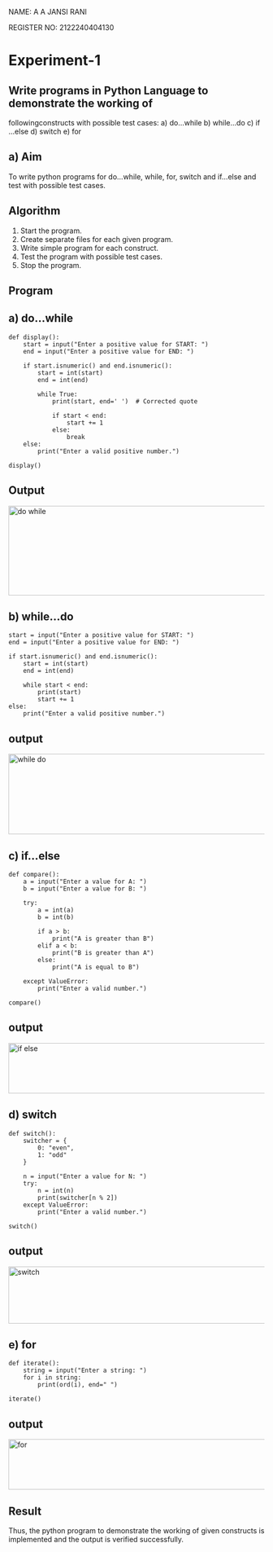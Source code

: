 NAME: A A JANSI RANI 

REGISTER NO: 2122240404130

# Experiment-1
##  Write programs in Python Language to demonstrate the working of
followingconstructs with possible test cases: a) do…while b) while…do c)
if …else d) switch e) for

## a) Aim
To write python programs for do…while, while, for, switch and if…else and test with possible test
cases.

## Algorithm
1.	Start the program.
2. Create separate files for each given program.
3. Write simple program for each construct.
4. Test the program with possible test cases.
5. Stop the program. 

## Program

 ## a) do...while 

```
def display():
    start = input("Enter a positive value for START: ")
    end = input("Enter a positive value for END: ")

    if start.isnumeric() and end.isnumeric():
        start = int(start)
        end = int(end)

        while True:
            print(start, end=' ')  # Corrected quote

            if start < end:
                start += 1
            else:
                break
    else:
        print("Enter a valid positive number.")

display()

```

## Output

<img width="913" height="176" alt="do while" src="https://github.com/user-attachments/assets/3533b253-d2aa-4789-8c0a-8de04316577d" />

 ## b) while...do

```
start = input("Enter a positive value for START: ") 
end = input("Enter a positive value for END: ") 

if start.isnumeric() and end.isnumeric():
    start = int(start)
    end = int(end)

    while start < end:
        print(start)
        start += 1
else:
    print("Enter a valid positive number.")

```
## output

<img width="1054" height="158" alt="while do" src="https://github.com/user-attachments/assets/bc4684a3-13de-4351-aef1-87bf0bd724eb" />

## c) if...else

```
def compare():
    a = input("Enter a value for A: ")
    b = input("Enter a value for B: ")
    
    try:
        a = int(a)
        b = int(b)

        if a > b:
            print("A is greater than B")
        elif a < b:
            print("B is greater than A")
        else:
            print("A is equal to B")
    
    except ValueError:
        print("Enter a valid number.")

compare()

```
## output

<img width="1029" height="99" alt="if else" src="https://github.com/user-attachments/assets/4f0779d1-c2a2-4970-b5de-78ea43031e6e" />

## d) switch 

```
def switch():
    switcher = {
        0: "even",
        1: "odd"
    }

    n = input("Enter a value for N: ")
    try:
        n = int(n)
        print(switcher[n % 2])
    except ValueError:
        print("Enter a valid number.")

switch()

```

## output

<img width="944" height="112" alt="switch" src="https://github.com/user-attachments/assets/909993b7-14a6-4c02-87cc-61eeb1c3134e" />

## e) for

```
def iterate():
    string = input("Enter a string: ")  
    for i in string:
        print(ord(i), end=" ")

iterate()

```

## output

<img width="963" height="99" alt="for" src="https://github.com/user-attachments/assets/614beff5-998b-4dca-ae4c-8bf9d96840f6" />

## Result

Thus, the python program to demonstrate the working of given constructs is implemented and the output is verified successfully.


